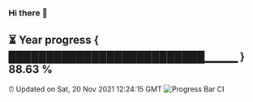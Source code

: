 ### Hi there 👋
⏳ Year progress { ██████████████████████████▁▁▁▁ } 88.63 %
---
⏰ Updated on Sat, 20 Nov 2021 12:24:15 GMT
![Progress Bar CI](https://github.com/liununu/liununu/workflows/Progress%20Bar%20CI/badge.svg)
